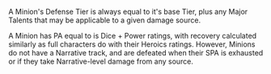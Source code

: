 A Minion's Defense Tier is always equal to it's base Tier, plus any Major Talents that may be applicable to a given damage source.

A Minion has PA equal to is Dice + Power ratings, with recovery calculated similarly as full characters do with their Heroics ratings. However, Minions do not have a Narrative track, and are defeated when their SPA is exhausted or if they take Narrative-level damage from any source.